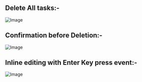 ## Delete All tasks:-
![Image](https://github.com/user-attachments/assets/5d805e61-78b6-4ad4-b499-66b1be442a41)

## Confirmation before Deletion:-
![Image](https://github.com/user-attachments/assets/c2a702f2-294b-4e67-ace8-2d17d19e1d72)

## Inline editing with Enter Key press event:- 
![Image](https://github.com/user-attachments/assets/cffad5c3-bc44-4b1f-b70d-38a7d3b485a4)
